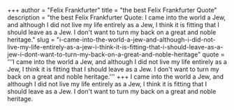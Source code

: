 +++
author = "Felix Frankfurter"
title = "the best Felix Frankfurter Quote"
description = "the best Felix Frankfurter Quote: I came into the world a Jew, and although I did not live my life entirely as a Jew, I think it is fitting that I should leave as a Jew. I don't want to turn my back on a great and noble heritage."
slug = "i-came-into-the-world-a-jew-and-although-i-did-not-live-my-life-entirely-as-a-jew-i-think-it-is-fitting-that-i-should-leave-as-a-jew-i-dont-want-to-turn-my-back-on-a-great-and-noble-heritage"
quote = '''I came into the world a Jew, and although I did not live my life entirely as a Jew, I think it is fitting that I should leave as a Jew. I don't want to turn my back on a great and noble heritage.'''
+++
I came into the world a Jew, and although I did not live my life entirely as a Jew, I think it is fitting that I should leave as a Jew. I don't want to turn my back on a great and noble heritage.
